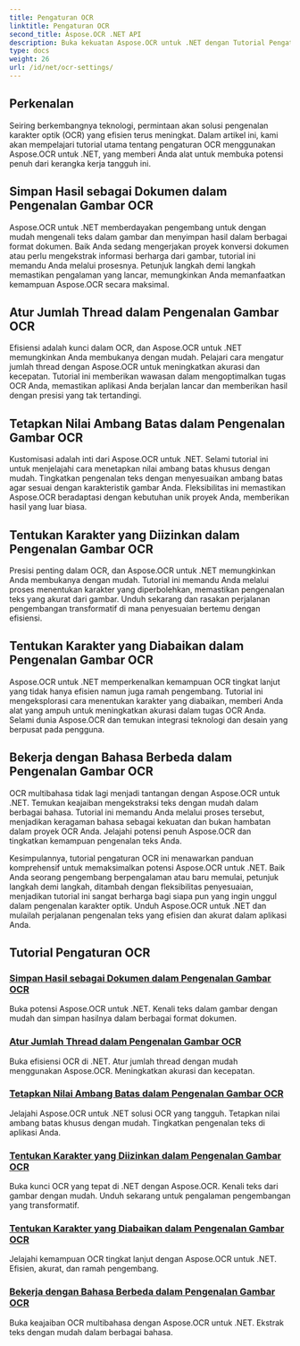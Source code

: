 ```yaml
---
title: Pengaturan OCR
linktitle: Pengaturan OCR
second_title: Aspose.OCR .NET API
description: Buka kekuatan Aspose.OCR untuk .NET dengan Tutorial Pengaturan OCR kami. Pelajari cara meningkatkan akurasi, kecepatan, dan penyesuaian untuk pengenalan teks dalam gambar.
type: docs
weight: 26
url: /id/net/ocr-settings/
---
```


## Perkenalan

Seiring berkembangnya teknologi, permintaan akan solusi pengenalan karakter optik (OCR) yang efisien terus meningkat. Dalam artikel ini, kami akan mempelajari tutorial utama tentang pengaturan OCR menggunakan Aspose.OCR untuk .NET, yang memberi Anda alat untuk membuka potensi penuh dari kerangka kerja tangguh ini.

## Simpan Hasil sebagai Dokumen dalam Pengenalan Gambar OCR

Aspose.OCR untuk .NET memberdayakan pengembang untuk dengan mudah mengenali teks dalam gambar dan menyimpan hasil dalam berbagai format dokumen. Baik Anda sedang mengerjakan proyek konversi dokumen atau perlu mengekstrak informasi berharga dari gambar, tutorial ini memandu Anda melalui prosesnya. Petunjuk langkah demi langkah memastikan pengalaman yang lancar, memungkinkan Anda memanfaatkan kemampuan Aspose.OCR secara maksimal.

## Atur Jumlah Thread dalam Pengenalan Gambar OCR

Efisiensi adalah kunci dalam OCR, dan Aspose.OCR untuk .NET memungkinkan Anda membukanya dengan mudah. Pelajari cara mengatur jumlah thread dengan Aspose.OCR untuk meningkatkan akurasi dan kecepatan. Tutorial ini memberikan wawasan dalam mengoptimalkan tugas OCR Anda, memastikan aplikasi Anda berjalan lancar dan memberikan hasil dengan presisi yang tak tertandingi.

## Tetapkan Nilai Ambang Batas dalam Pengenalan Gambar OCR

Kustomisasi adalah inti dari Aspose.OCR untuk .NET. Selami tutorial ini untuk menjelajahi cara menetapkan nilai ambang batas khusus dengan mudah. Tingkatkan pengenalan teks dengan menyesuaikan ambang batas agar sesuai dengan karakteristik gambar Anda. Fleksibilitas ini memastikan Aspose.OCR beradaptasi dengan kebutuhan unik proyek Anda, memberikan hasil yang luar biasa.

## Tentukan Karakter yang Diizinkan dalam Pengenalan Gambar OCR

Presisi penting dalam OCR, dan Aspose.OCR untuk .NET memungkinkan Anda membukanya dengan mudah. Tutorial ini memandu Anda melalui proses menentukan karakter yang diperbolehkan, memastikan pengenalan teks yang akurat dari gambar. Unduh sekarang dan rasakan perjalanan pengembangan transformatif di mana penyesuaian bertemu dengan efisiensi.

## Tentukan Karakter yang Diabaikan dalam Pengenalan Gambar OCR

Aspose.OCR untuk .NET memperkenalkan kemampuan OCR tingkat lanjut yang tidak hanya efisien namun juga ramah pengembang. Tutorial ini mengeksplorasi cara menentukan karakter yang diabaikan, memberi Anda alat yang ampuh untuk meningkatkan akurasi dalam tugas OCR Anda. Selami dunia Aspose.OCR dan temukan integrasi teknologi dan desain yang berpusat pada pengguna.

## Bekerja dengan Bahasa Berbeda dalam Pengenalan Gambar OCR

OCR multibahasa tidak lagi menjadi tantangan dengan Aspose.OCR untuk .NET. Temukan keajaiban mengekstraksi teks dengan mudah dalam berbagai bahasa. Tutorial ini memandu Anda melalui proses tersebut, menjadikan keragaman bahasa sebagai kekuatan dan bukan hambatan dalam proyek OCR Anda. Jelajahi potensi penuh Aspose.OCR dan tingkatkan kemampuan pengenalan teks Anda.

Kesimpulannya, tutorial pengaturan OCR ini menawarkan panduan komprehensif untuk memaksimalkan potensi Aspose.OCR untuk .NET. Baik Anda seorang pengembang berpengalaman atau baru memulai, petunjuk langkah demi langkah, ditambah dengan fleksibilitas penyesuaian, menjadikan tutorial ini sangat berharga bagi siapa pun yang ingin unggul dalam pengenalan karakter optik. Unduh Aspose.OCR untuk .NET dan mulailah perjalanan pengenalan teks yang efisien dan akurat dalam aplikasi Anda.
## Tutorial Pengaturan OCR
### [Simpan Hasil sebagai Dokumen dalam Pengenalan Gambar OCR](./save-result-as-document/)
Buka potensi Aspose.OCR untuk .NET. Kenali teks dalam gambar dengan mudah dan simpan hasilnya dalam berbagai format dokumen.
### [Atur Jumlah Thread dalam Pengenalan Gambar OCR](./set-threads-count/)
Buka efisiensi OCR di .NET. Atur jumlah thread dengan mudah menggunakan Aspose.OCR. Meningkatkan akurasi dan kecepatan.
### [Tetapkan Nilai Ambang Batas dalam Pengenalan Gambar OCR](./set-threshold-value/)
Jelajahi Aspose.OCR untuk .NET solusi OCR yang tangguh. Tetapkan nilai ambang batas khusus dengan mudah. Tingkatkan pengenalan teks di aplikasi Anda.
### [Tentukan Karakter yang Diizinkan dalam Pengenalan Gambar OCR](./specify-allowed-characters/)
Buka kunci OCR yang tepat di .NET dengan Aspose.OCR. Kenali teks dari gambar dengan mudah. Unduh sekarang untuk pengalaman pengembangan yang transformatif.
### [Tentukan Karakter yang Diabaikan dalam Pengenalan Gambar OCR](./specify-ignored-characters/)
Jelajahi kemampuan OCR tingkat lanjut dengan Aspose.OCR untuk .NET. Efisien, akurat, dan ramah pengembang.
### [Bekerja dengan Bahasa Berbeda dalam Pengenalan Gambar OCR](./working-with-different-languages/)
Buka keajaiban OCR multibahasa dengan Aspose.OCR untuk .NET. Ekstrak teks dengan mudah dalam berbagai bahasa.